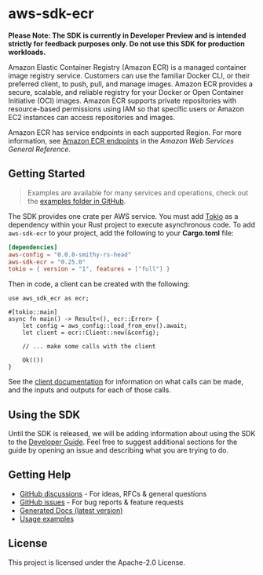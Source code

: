 # aws-sdk-ecr

**Please Note: The SDK is currently in Developer Preview and is intended strictly for
feedback purposes only. Do not use this SDK for production workloads.**

Amazon Elastic Container Registry (Amazon ECR) is a managed container image registry service. Customers can use the familiar Docker CLI, or their preferred client, to push, pull, and manage images. Amazon ECR provides a secure, scalable, and reliable registry for your Docker or Open Container Initiative (OCI) images. Amazon ECR supports private repositories with resource-based permissions using IAM so that specific users or Amazon EC2 instances can access repositories and images.

Amazon ECR has service endpoints in each supported Region. For more information, see [Amazon ECR endpoints](https://docs.aws.amazon.com/general/latest/gr/ecr.html) in the _Amazon Web Services General Reference_.

## Getting Started

> Examples are available for many services and operations, check out the
> [examples folder in GitHub](https://github.com/awslabs/aws-sdk-rust/tree/main/examples).

The SDK provides one crate per AWS service. You must add [Tokio](https://crates.io/crates/tokio)
as a dependency within your Rust project to execute asynchronous code. To add `aws-sdk-ecr` to
your project, add the following to your **Cargo.toml** file:

```toml
[dependencies]
aws-config = "0.0.0-smithy-rs-head"
aws-sdk-ecr = "0.25.0"
tokio = { version = "1", features = ["full"] }
```

Then in code, a client can be created with the following:

```rust,no_run
use aws_sdk_ecr as ecr;

#[tokio::main]
async fn main() -> Result<(), ecr::Error> {
    let config = aws_config::load_from_env().await;
    let client = ecr::Client::new(&config);

    // ... make some calls with the client

    Ok(())
}
```

See the [client documentation](https://docs.rs/aws-sdk-ecr/latest/aws_sdk_ecr/client/struct.Client.html)
for information on what calls can be made, and the inputs and outputs for each of those calls.

## Using the SDK

Until the SDK is released, we will be adding information about using the SDK to the
[Developer Guide](https://docs.aws.amazon.com/sdk-for-rust/latest/dg/welcome.html). Feel free to suggest
additional sections for the guide by opening an issue and describing what you are trying to do.

## Getting Help

* [GitHub discussions](https://github.com/awslabs/aws-sdk-rust/discussions) - For ideas, RFCs & general questions
* [GitHub issues](https://github.com/awslabs/aws-sdk-rust/issues/new/choose) - For bug reports & feature requests
* [Generated Docs (latest version)](https://awslabs.github.io/aws-sdk-rust/)
* [Usage examples](https://github.com/awslabs/aws-sdk-rust/tree/main/examples)

## License

This project is licensed under the Apache-2.0 License.

